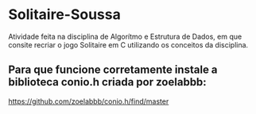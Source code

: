 # Solitaire-Soussa
Atividade feita na disciplina de Algorítmo e Estrutura de Dados, em que consite recriar o jogo Solitaire em C utilizando os conceitos da disciplina.

## Para que funcione corretamente instale a biblioteca conio.h criada por zoelabbb:
https://github.com/zoelabbb/conio.h/find/master
